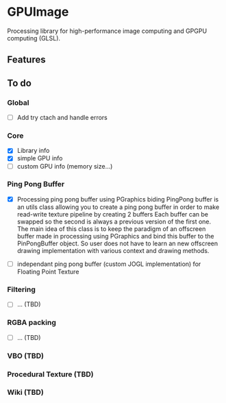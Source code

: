 # GPUImage
Processing library for high-performance image computing and GPGPU computing (GLSL).

## Features

## To do
### Global
- [ ] Add try ctach and handle errors

### Core 
- [x] Library info
- [x] simple GPU info
- [ ] custom GPU info (memory size...)

### Ping Pong Buffer
- [x] Processing ping pong buffer using PGraphics biding
PingPong buffer is an utils class allowing you to create a ping pong buffer in order to make read-write texture pipeline by creating 2 buffers
Each buffer can be swapped so the second is always a previous version of the first one. The main idea of this class is to keep the paradigm of an offscreen buffer made in processing using PGraphics and bind this buffer to the PinPongBuffer object. 
So user does not have to learn an new offscreen drawing implementation with various context and drawing methods.

- [ ] independant ping pong buffer (custom JOGL implementation) for Floating Point Texture

### Filtering
- [ ] ... (TBD)

### RGBA packing
- [ ] ... (TBD)

### VBO (TBD)
### Procedural Texture (TBD)
### Wiki (TBD)
